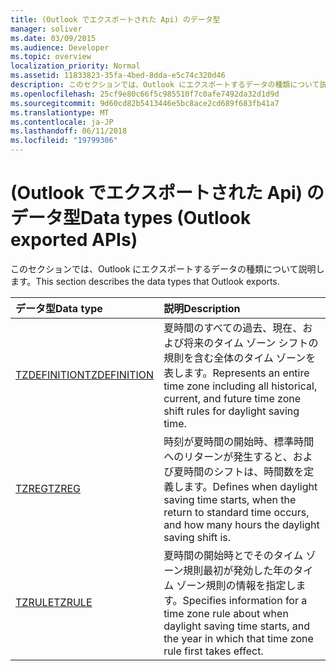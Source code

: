 ```yaml
---
title: (Outlook でエクスポートされた Api) のデータ型
manager: soliver
ms.date: 03/09/2015
ms.audience: Developer
ms.topic: overview
localization_priority: Normal
ms.assetid: 11833823-35fa-4bed-8dda-e5c74c320d46
description: このセクションでは、Outlook にエクスポートするデータの種類について説明します。
ms.openlocfilehash: 25cf9e80c66f5c985510f7c0afe7492da32d1d9d
ms.sourcegitcommit: 9d60cd82b5413446e5bc8ace2cd689f683fb41a7
ms.translationtype: MT
ms.contentlocale: ja-JP
ms.lasthandoff: 06/11/2018
ms.locfileid: "19799306"
---
```

# <a name="data-types-outlook-exported-apis"></a><span data-ttu-id="2cf4b-103">(Outlook でエクスポートされた Api) のデータ型</span><span class="sxs-lookup"><span data-stu-id="2cf4b-103">Data types (Outlook exported APIs)</span></span>

<span data-ttu-id="2cf4b-104">このセクションでは、Outlook にエクスポートするデータの種類について説明します。</span><span class="sxs-lookup"><span data-stu-id="2cf4b-104">This section describes the data types that Outlook exports.</span></span>
  
|<span data-ttu-id="2cf4b-105">**データ型**</span><span class="sxs-lookup"><span data-stu-id="2cf4b-105">**Data type**</span></span>|<span data-ttu-id="2cf4b-106">**説明**</span><span class="sxs-lookup"><span data-stu-id="2cf4b-106">**Description**</span></span>|
|:-----|:-----|
|[<span data-ttu-id="2cf4b-107">TZDEFINITION</span><span class="sxs-lookup"><span data-stu-id="2cf4b-107">TZDEFINITION</span></span>](tzdefinition.md) <br/> |<span data-ttu-id="2cf4b-108">夏時間のすべての過去、現在、および将来のタイム ゾーン シフトの規則を含む全体のタイム ゾーンを表します。</span><span class="sxs-lookup"><span data-stu-id="2cf4b-108">Represents an entire time zone including all historical, current, and future time zone shift rules for daylight saving time.</span></span>  <br/> |
|[<span data-ttu-id="2cf4b-109">TZREG</span><span class="sxs-lookup"><span data-stu-id="2cf4b-109">TZREG</span></span>](tzreg.md) <br/> |<span data-ttu-id="2cf4b-110">時刻が夏時間の開始時、標準時間へのリターンが発生すると、および夏時間のシフトは、時間数を定義します。</span><span class="sxs-lookup"><span data-stu-id="2cf4b-110">Defines when daylight saving time starts, when the return to standard time occurs, and how many hours the daylight saving shift is.</span></span>  <br/> |
|[<span data-ttu-id="2cf4b-111">TZRULE</span><span class="sxs-lookup"><span data-stu-id="2cf4b-111">TZRULE</span></span>](tzrule.md) <br/> |<span data-ttu-id="2cf4b-112">夏時間の開始時とでそのタイム ゾーン規則最初が発効した年のタイム ゾーン規則の情報を指定します。</span><span class="sxs-lookup"><span data-stu-id="2cf4b-112">Specifies information for a time zone rule about when daylight saving time starts, and the year in which that time zone rule first takes effect.</span></span>  <br/> |
   

